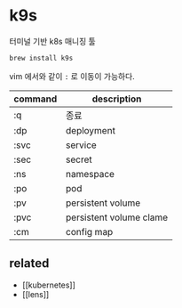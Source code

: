 # k9s

터미널 기반 k8s 매니징 툴
```sh
brew install k9s
```

vim 에서와 같이 `:` 로 이동이 가능하다.

| command | description             |
| ------- | ----------------------- |
| :q      | 종료                    |
| :dp     | deployment              |
| :svc    | service                 |
| :sec    | secret                  |
| :ns     | namespace               |
| :po     | pod                     |
| :pv     | persistent volume       |
| :pvc    | persistent volume clame |
| :cm     | config map              |

## related
- [[kubernetes]]
- [[lens]]
